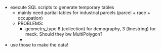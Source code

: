 
- execute SQL scripts to generate temporary tables
	- mainly need partial tables for industrial parcels (parcel + race + occupation)
	- PROBLEMS:
		- geometry_type 6 (collection) for demography, 3 (linestring) for meck.  Should they bw MultiPolygon?
		- 
- use those to make the data!